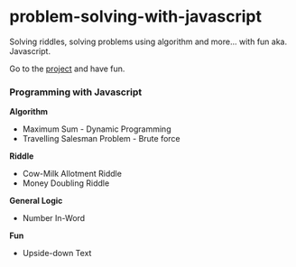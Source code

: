 # problem-solving-with-javascript
Solving riddles, solving problems using algorithm and more... with fun aka. Javascript.

Go to the <a target="_blank" href="https://tareqnewazshahriar.github.io/problem-solving-with-javascript/js-programming">project</a> and have fun.

### Programming with Javascript

**Algorithm**
* Maximum Sum - Dynamic Programming
* Travelling Salesman Problem - Brute force

**Riddle**
 * Cow-Milk Allotment Riddle
 * Money Doubling Riddle
 
**General Logic**
  * Number In-Word
  
**Fun**
  * Upside-down Text
